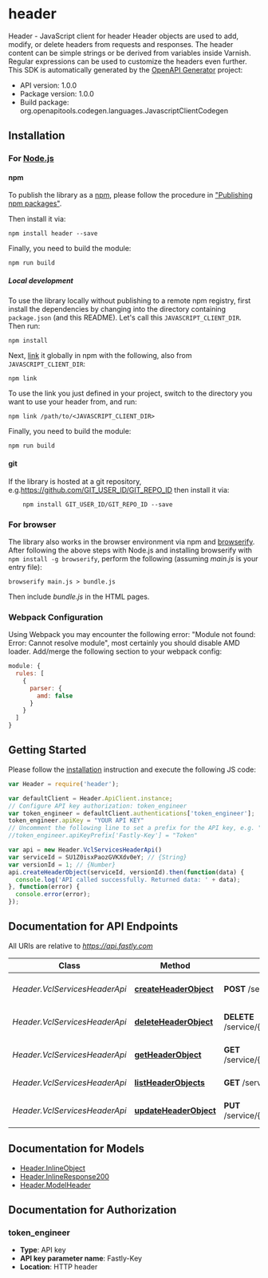 # header

Header - JavaScript client for header
Header objects are used to add, modify, or delete headers from requests and responses. The header content can be simple strings or be derived from variables inside Varnish. Regular expressions can be used to customize the headers even further.
This SDK is automatically generated by the [OpenAPI Generator](https://openapi-generator.tech) project:

- API version: 1.0.0
- Package version: 1.0.0
- Build package: org.openapitools.codegen.languages.JavascriptClientCodegen

## Installation

### For [Node.js](https://nodejs.org/)

#### npm

To publish the library as a [npm](https://www.npmjs.com/), please follow the procedure in ["Publishing npm packages"](https://docs.npmjs.com/getting-started/publishing-npm-packages).

Then install it via:

```shell
npm install header --save
```

Finally, you need to build the module:

```shell
npm run build
```

##### Local development

To use the library locally without publishing to a remote npm registry, first install the dependencies by changing into the directory containing `package.json` (and this README). Let's call this `JAVASCRIPT_CLIENT_DIR`. Then run:

```shell
npm install
```

Next, [link](https://docs.npmjs.com/cli/link) it globally in npm with the following, also from `JAVASCRIPT_CLIENT_DIR`:

```shell
npm link
```

To use the link you just defined in your project, switch to the directory you want to use your header from, and run:

```shell
npm link /path/to/<JAVASCRIPT_CLIENT_DIR>
```

Finally, you need to build the module:

```shell
npm run build
```

#### git

If the library is hosted at a git repository, e.g.https://github.com/GIT_USER_ID/GIT_REPO_ID
then install it via:

```shell
    npm install GIT_USER_ID/GIT_REPO_ID --save
```

### For browser

The library also works in the browser environment via npm and [browserify](http://browserify.org/). After following
the above steps with Node.js and installing browserify with `npm install -g browserify`,
perform the following (assuming *main.js* is your entry file):

```shell
browserify main.js > bundle.js
```

Then include *bundle.js* in the HTML pages.

### Webpack Configuration

Using Webpack you may encounter the following error: "Module not found: Error:
Cannot resolve module", most certainly you should disable AMD loader. Add/merge
the following section to your webpack config:

```javascript
module: {
  rules: [
    {
      parser: {
        amd: false
      }
    }
  ]
}
```

## Getting Started

Please follow the [installation](#installation) instruction and execute the following JS code:

```javascript
var Header = require('header');

var defaultClient = Header.ApiClient.instance;
// Configure API key authorization: token_engineer
var token_engineer = defaultClient.authentications['token_engineer'];
token_engineer.apiKey = "YOUR API KEY"
// Uncomment the following line to set a prefix for the API key, e.g. "Token" (defaults to null)
//token_engineer.apiKeyPrefix['Fastly-Key'] = "Token"

var api = new Header.VclServicesHeaderApi()
var serviceId = SU1Z0isxPaozGVKXdv0eY; // {String} 
var versionId = 1; // {Number} 
api.createHeaderObject(serviceId, versionId).then(function(data) {
  console.log('API called successfully. Returned data: ' + data);
}, function(error) {
  console.error(error);
});


```

## Documentation for API Endpoints

All URIs are relative to *https://api.fastly.com*

Class | Method | HTTP request | Description
------------ | ------------- | ------------- | -------------
*Header.VclServicesHeaderApi* | [**createHeaderObject**](docs/VclServicesHeaderApi.md#createHeaderObject) | **POST** /service/{service_id}/version/{version_id}/header | Create a Header object
*Header.VclServicesHeaderApi* | [**deleteHeaderObject**](docs/VclServicesHeaderApi.md#deleteHeaderObject) | **DELETE** /service/{service_id}/version/{version_id}/header/{header_name} | Delete a Header object
*Header.VclServicesHeaderApi* | [**getHeaderObject**](docs/VclServicesHeaderApi.md#getHeaderObject) | **GET** /service/{service_id}/version/{version_id}/header/{header_name} | Get a Header object
*Header.VclServicesHeaderApi* | [**listHeaderObjects**](docs/VclServicesHeaderApi.md#listHeaderObjects) | **GET** /service/{service_id}/version/{version_id}/header | List Header objects
*Header.VclServicesHeaderApi* | [**updateHeaderObject**](docs/VclServicesHeaderApi.md#updateHeaderObject) | **PUT** /service/{service_id}/version/{version_id}/header/{header_name} | Update a Header object


## Documentation for Models

 - [Header.InlineObject](docs/InlineObject.md)
 - [Header.InlineResponse200](docs/InlineResponse200.md)
 - [Header.ModelHeader](docs/ModelHeader.md)


## Documentation for Authorization



### token_engineer


- **Type**: API key
- **API key parameter name**: Fastly-Key
- **Location**: HTTP header

